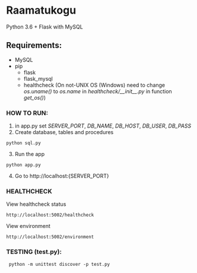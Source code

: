 # Raamatukogu

Python 3.6 + Flask with MySQL

## Requirements:
  - MySQL
  - pip
    - flask
    - flask_mysql
    - healthcheck (On not-UNIX OS (Windows) need to change *os.uname()* to *os.name* in *healthcheck/\_\_init\_\_.py* in function *get_os()*)

### HOW TO RUN:
1) in app.py set *SERVER_PORT*, *DB_NAME*, *DB_HOST*, *DB_USER*, *DB_PASS*
2) Create database, tables and procedures
```
python sql.py
```
3) Run the app
```
python app.py
```
4) Go to http://localhost:{SERVER_PORT}

### HEALTHCHECK
View healthcheck status
```
http://localhost:5002/healthcheck
```
View environment
```
http://localhost:5002/environment
```

### TESTING (test.py):
```
 python -m unittest discover -p test.py
```
